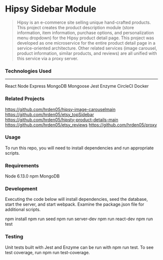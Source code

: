 # Hipsy Sidebar Module

> Hipsy is an e-commerce site selling unique hand-crafted products. This project creates the product description module (store information, item information, purchase options, and personalization menu dropdown) for the Hipsy product detail page. This project was developed as one microservice for the entire product detail page in a service-oriented architecture. Other related services (image carousel, product information, similar products, and reviews) are all unified with this service via a proxy server.

### Technologies Used
---
React
Node
Express
MongoDB
Mongoose
Jest
Enzyme
CircleCI
Docker

### Related Projects
https://github.com/hrden05/hipsy-image-carouselmain
https://github.com/hrden05/etsy_topSidebar
https://github.com/hrden05/hipsty-product-details-main
https://github.com/hrden05/etsy_reviews
https://github.com/hrden05/proxy

### Usage
To run this repo, you will need to install dependencies and run appropriate scripts.

### Requirements
Node 6.13.0
npm
MongoDB

### Development
Executing the code below will install dependencies, seed the database, start the server, and start webpack. Examine the package.json file for additional scripts.

npm install
npm run seed
npm run server-dev
npm run react-dev
npm run test

### Testing
Unit tests built with Jest and Enzyme can be run with npm run test. To see test coverage, run npm run test-coverage.
